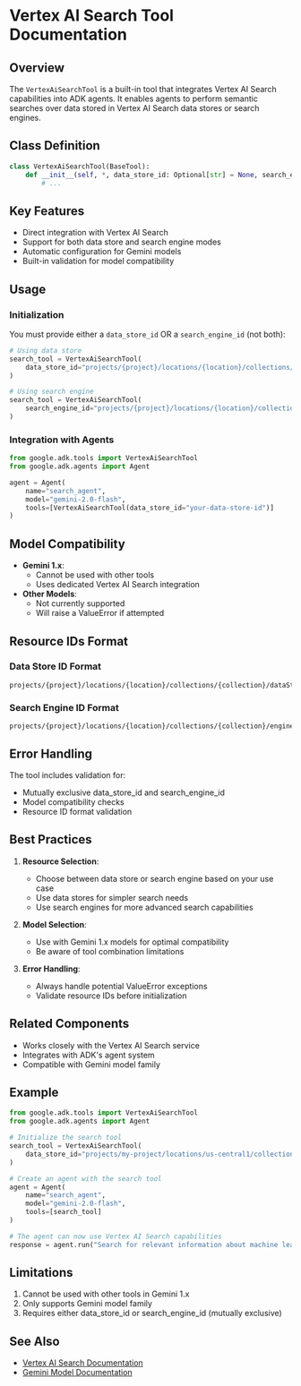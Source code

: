 # Vertex AI Search Tool Documentation

## Overview

The `VertexAiSearchTool` is a built-in tool that integrates Vertex AI Search capabilities into ADK agents. It enables agents to perform semantic searches over data stored in Vertex AI Search data stores or search engines.

## Class Definition

```python
class VertexAiSearchTool(BaseTool):
    def __init__(self, *, data_store_id: Optional[str] = None, search_engine_id: Optional[str] = None):
        # ...
```

## Key Features

- Direct integration with Vertex AI Search
- Support for both data store and search engine modes
- Automatic configuration for Gemini models
- Built-in validation for model compatibility

## Usage

### Initialization

You must provide either a `data_store_id` OR a `search_engine_id` (not both):

```python
# Using data store
search_tool = VertexAiSearchTool(
    data_store_id="projects/{project}/locations/{location}/collections/{collection}/dataStores/{dataStore}"
)

# Using search engine
search_tool = VertexAiSearchTool(
    search_engine_id="projects/{project}/locations/{location}/collections/{collection}/engines/{engine}"
)
```

### Integration with Agents

```python
from google.adk.tools import VertexAiSearchTool
from google.adk.agents import Agent

agent = Agent(
    name="search_agent",
    model="gemini-2.0-flash",
    tools=[VertexAiSearchTool(data_store_id="your-data-store-id")]
)
```

## Model Compatibility

- **Gemini 1.x**:
  - Cannot be used with other tools
  - Uses dedicated Vertex AI Search integration
- **Other Models**:
  - Not currently supported
  - Will raise a ValueError if attempted

## Resource IDs Format

### Data Store ID Format

```
projects/{project}/locations/{location}/collections/{collection}/dataStores/{dataStore}
```

### Search Engine ID Format

```
projects/{project}/locations/{location}/collections/{collection}/engines/{engine}
```

## Error Handling

The tool includes validation for:

- Mutually exclusive data_store_id and search_engine_id
- Model compatibility checks
- Resource ID format validation

## Best Practices

1. **Resource Selection**:

   - Choose between data store or search engine based on your use case
   - Use data stores for simpler search needs
   - Use search engines for more advanced search capabilities

2. **Model Selection**:

   - Use with Gemini 1.x models for optimal compatibility
   - Be aware of tool combination limitations

3. **Error Handling**:
   - Always handle potential ValueError exceptions
   - Validate resource IDs before initialization

## Related Components

- Works closely with the Vertex AI Search service
- Integrates with ADK's agent system
- Compatible with Gemini model family

## Example

```python
from google.adk.tools import VertexAiSearchTool
from google.adk.agents import Agent

# Initialize the search tool
search_tool = VertexAiSearchTool(
    data_store_id="projects/my-project/locations/us-central1/collections/my-collection/dataStores/my-datastore"
)

# Create an agent with the search tool
agent = Agent(
    name="search_agent",
    model="gemini-2.0-flash",
    tools=[search_tool]
)

# The agent can now use Vertex AI Search capabilities
response = agent.run("Search for relevant information about machine learning")
```

## Limitations

1. Cannot be used with other tools in Gemini 1.x
2. Only supports Gemini model family
3. Requires either data_store_id or search_engine_id (mutually exclusive)

## See Also

- [Vertex AI Search Documentation](https://cloud.google.com/vertex-ai/docs/search)
- [Gemini Model Documentation](https://cloud.google.com/vertex-ai/docs/generative-ai/model-reference/gemini)
